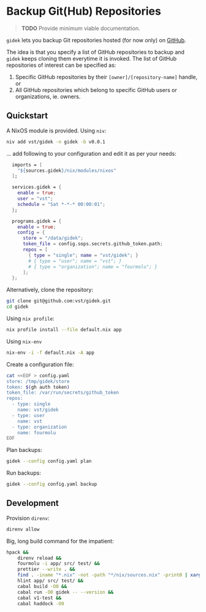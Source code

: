 # Backup Git(Hub) Repositories

> **TODO** Provide minimum viable documentation.

`gidek` lets you backup Git repositories hosted (for now only) on
[GitHub].

The idea is that you specify a list of GitHub repositories to backup
and `gidek` keeps cloning them everytime it is invoked. The list of
GitHub repositories of interest can be specified as:

1. Specific GitHub repositories by their `[owner]/[repository-name]`
   handle, or
2. All GitHub repositories which belong to specific GitHub users or
   organizations, ie. owners.

## Quickstart

A NixOS module is provided. Using `niv`:

```sh
niv add vst/gidek -n gidek -b v0.0.1
```

... add following to your configuration and edit it as per your needs:

```nix
  imports = [
    "${sources.gidek}/nix/modules/nixos"
  ];

  services.gidek = {
    enable = true;
    user = "vst";
    schedule = "Sat *-*-* 00:00:01";
  };

  programs.gidek = {
    enable = true;
    config = {
      store = "/data/gidek";
      token_file = config.sops.secrets.github_token.path;
      repos = [
        { type = "single"; name = "vst/gidek"; }
        # { type = "user"; name = "vst"; }
        # { type = "organization"; name = "fourmolu"; }
      ];
  };
```

Alternatively, clone the repository:

```sh
git clone git@github.com:vst/gidek.git
cd gidek
```

Using `nix profile`:

```sh
nix profile install --file default.nix app
```

Using `nix-env`

```sh
nix-env -i -f default.nix -A app
```

Create a configuration file:

```sh
cat <<EOF > config.yaml
store: /tmp/gidek/store
token: $(gh auth token)
token_file: /var/run/secrets/github_token
repos:
  - type: single
    name: vst/gidek
  - type: user
    name: vst
  - type: organization
    name: fourmolu
EOF
```

Plan backups:

```sh
gidek --config config.yaml plan
```

Run backups:

```sh
gidek --config config.yaml backup
```

## Development

Provision `direnv`:

```sh
direnv allow
```

Big, long build command for the impatient:

```sh
hpack &&
    direnv reload &&
    fourmolu -i app/ src/ test/ &&
    prettier --write . &&
    find . -iname "*.nix" -not -path "*/nix/sources.nix" -print0 | xargs --null nixpkgs-fmt &&
    hlint app/ src/ test/ &&
    cabal build -O0 &&
    cabal run -O0 gidek -- --version &&
    cabal v1-test &&
    cabal haddock -O0
```

<!-- REFERENCES -->

[GitHub]: https://github.com
